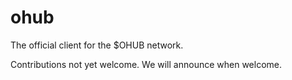 # ohub
The official client for the $OHUB network.

Contributions not yet welcome. We will announce when welcome.